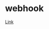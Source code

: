 ---
---

# webhook
[Link](https://xabaras.medium.com/setting-your-telegram-bot-webhook-the-easy-way-c7577b2d6f72)

